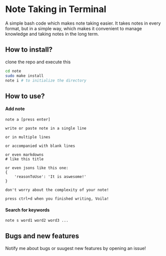 # Note Taking in Terminal

A simple bash code which makes note taking easier. It takes notes in every format, but in a simple way, which makes it convenient to manage knowledge and taking notes in the long term.

## How to install?

clone the repo and execute this

```bash
cd note
sudo make install
note i # to initialize the directory
```

## How to use?

#### Add note
```
note a [press enter]

write or paste note in a single line

or in multiple lines

or accompanied with blank lines

or even markdowns
# like this title

or even jsons like this one:
{
    'reasonToUse': 'It is aswesome!'
}

don't worry about the complexity of your note!

press ctrl+d when you finished writing, Voila!
```

#### Search for keywords

```bash
note s word1 word2 word3 ...
```

## Bugs and new features

Notify me about bugs or suugest new features by opening an issue!
